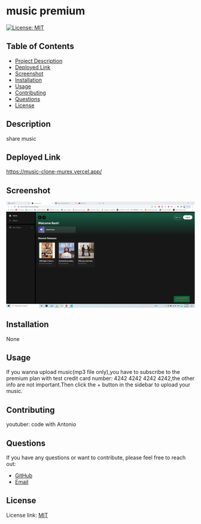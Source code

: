 
# music premium

[![License: MIT](https://img.shields.io/badge/License-MIT-yellow.svg)](https://opensource.org/licenses/MIT)

## Table of Contents
- [Project Description](#description)
- [Deployed Link](#deployed-link)
- [Screenshot](#screenshot)
- [Installation](#installation)
- [Usage](#usage)
- [Contributing](#contributing)
- [Questions](#questions)
- [License](#license)

## Description
share music

## Deployed Link
https://music-clone-murex.vercel.app/

## Screenshot
![App Screenshot](https://github.com/Alien-oyi/music-clone/blob/main/public/images/Screenshot%20(211).png?raw=true)

## Installation
None

## Usage
If you wanna upload music(mp3 file only),you have to subscribe to the premium plan with test credit card number: 4242 4242 4242 4242,the other info are not important.Then click the + button in the sidebar to upload your music.
## Contributing
youtuber: code with Antonio

## Questions
If you have any questions or want to contribute, please feel free to reach out:

- [GitHub](https://github.com/Alien-oyi)
- [Email](mailto:daijinmin78@gmail.com)

## License
License link: [MIT](https://choosealicense.com/licenses/mit/)
